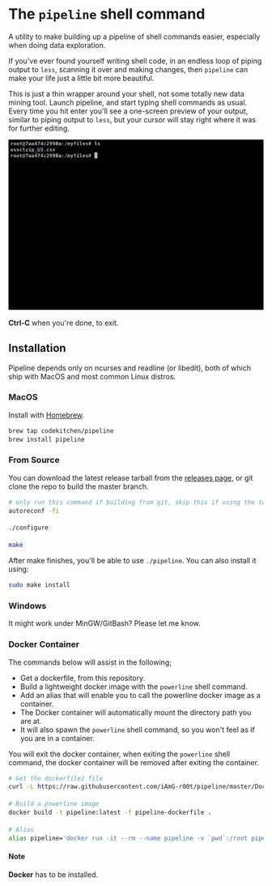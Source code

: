 # The `pipeline` shell command

A utility to make building up a pipeline of shell commands easier, especially when
doing data exploration.

If you've ever found yourself writing shell code, in an endless loop of piping
output to `less`, scanning it over and making changes, then `pipeline` can make
your life just a little bit more beautiful.

This is just a thin wrapper around your shell, not some totally new data mining
tool. Launch pipeline, and start typing shell commands as usual. Every time you
hit enter you'll see a one-screen preview of your output, similar to piping
output to `less`, but your cursor will stay right where it was for further
editing.

![](pipeline_demo.gif)

**Ctrl-C** when you're done, to exit.

## Installation

Pipeline depends only on ncurses and readline (or libedit), both of which ship with MacOS and most common Linux distros.

### MacOS

Install with [Homebrew](https://brew.sh).

```sh
brew tap codekitchen/pipeline
brew install pipeline
```

### From Source

You can download the latest release tarball from the [releases page](https://github.com/codekitchen/pipeline/releases), or git clone the repo to build the master branch.

```sh
# only run this command if building from git, skip this if using the tarballs from release page
autoreconf -fi

./configure

make
```

After make finishes, you'll be able to use `./pipeline`. You can also install it using:

```sh
sudo make install
```

### Windows

It might work under MinGW/GitBash? Please let me know.

### Docker Container

The commands below will assist in the following;
  - Get a dockerfile, from this repository.
  - Build a lightweight docker image with the `powerline` shell command.
  - Add an alias that will enable you to call the powerline docker image as a container.
  - The Docker container will automatically mount the directory path you are at.
  - It will also spawn the `powerline` shell command, so you won't feel as if you are in a container.
 
 You will exit the docker container, when exiting the `powerline` shell command, the docker container will be removed after exiting the container.

```sh
# Get the dockerfile2 file
curl -L https://raw.githubusercontent.com/iAmG-r00t/pipeline/master/Dockerfile2 -o pipeline-dockerfile

# Build a powerline image
docker build -t pipeline:latest -f pipeline-dockerfile .

# Alias
alias pipeline='docker run -it --rm --name pipeline -v `pwd`:/root pipeline:latest' 
```

#### Note

**Docker** has to be installed.
